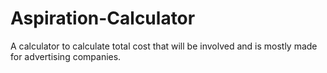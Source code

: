 # Aspiration-Calculator
A calculator to calculate total cost that will be involved and is mostly made for advertising companies.

